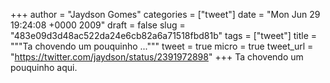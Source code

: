 
+++
author = "Jaydson Gomes"
categories = ["tweet"]
date = "Mon Jun 29 19:24:08 +0000 2009"
draft = false
slug = "483e09d3d48ac522da24e6cb82a6a71518fbd81b"
tags = ["tweet"]
title = """Ta chovendo um pouquinho ..."""
tweet = true
micro = true
tweet_url = "https://twitter.com/jaydson/status/2391972898"
+++
Ta chovendo um pouquinho aqui.
